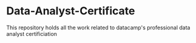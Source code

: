 # Data-Analyst-Certificate
This repository holds all the work related to datacamp's professional data analyst certificiation
